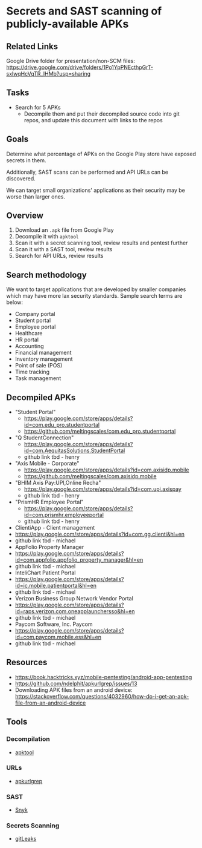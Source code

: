 # Secrets and SAST scanning of publicly-available APKs

## Related Links

Google Drive folder for presentation/non-SCM files: https://drive.google.com/drive/folders/1Po1YpPNEcthpGrT-sxIwqHcVqTR_IHMb?usp=sharing

## Tasks

- Search for 5 APKs
  - Decompile them and put their decompiled source code into git repos, and update this document with links to the repos

## Goals

Determine what percentage of APKs on the Google Play store have exposed secrets in them. 

Additionally, SAST scans can be performed and API URLs can be discovered.

We can target small organizations' applications as their security may be worse than larger ones.

## Overview

1. Download an `.apk` file from Google Play
2. Decompile it with `apktool`
3. Scan it with a secret scanning tool, review results and pentest further
4. Scan it with a SAST tool, review results
5. Search for API URLs, review results

## Search methodology

We want to target applications that are developed by smaller companies which may have more lax security standards. Sample search terms are below:

- Company portal 
- Student portal 
- Employee portal
- Healthcare
- HR portal 
- Accounting 
- Financial management 
- Inventory management 
- Point of sale (POS) 
- Time tracking 
- Task management 

## Decompiled APKs

- "Student Portal"
  - https://play.google.com/store/apps/details?id=com.edu_pro.studentportal
  - https://github.com/meltingscales/com.edu_pro.studentportal
- "Q StudentConnection"
  - https://play.google.com/store/apps/details?id=com.AequitasSolutions.StudentPortal
  - github link tbd - henry
- "Axis Mobile - Corporate"
  - https://play.google.com/store/apps/details?id=com.axisidp.mobile
  - https://github.com/meltingscales/com.axisidp.mobile
- "BHIM Axis Pay:UPI,Online Recha"
  - https://play.google.com/store/apps/details?id=com.upi.axispay
  - github link tbd - henry
- "PrismHR Employee Portal"
  - https://play.google.com/store/apps/details?id=com.prismhr.employeeportal
  - github link tbd - henry
-  ClientiApp - Client management
  - https://play.google.com/store/apps/details?id=com.gg.clienti&hl=en
  - github link tbd - michael
-  AppFolio Property Manager
  - https://play.google.com/store/apps/details?id=com.appfolio.appfolio_property_manager&hl=en
  - github link tbd - michael
-  InteliChart Patient Portal
  - https://play.google.com/store/apps/details?id=ic.mobile.patientportal&hl=en
  - github link tbd - michael
-  Verizon Business Group Network Vendor Portal
  - https://play.google.com/store/apps/details?id=raps.verizon.com.oneapplaunchersso&hl=en
  - github link tbd - michael
-  Paycom Software, Inc. Paycom
  - https://play.google.com/store/apps/details?id=com.paycom.mobile.ess&hl=en
  - github link tbd - michael


## Resources

- https://book.hacktricks.xyz/mobile-pentesting/android-app-pentesting
- https://github.com/ndelphit/apkurlgrep/issues/13
- Downloading APK files from an android device: https://stackoverflow.com/questions/4032960/how-do-i-get-an-apk-file-from-an-android-device

## Tools

### Decompilation

- [apktool](https://apktool.org/docs/install/)

### URLs

- [apkurlgrep](https://github.com/ndelphit/apkurlgrep)

### SAST

- [Snyk](https://app.snyk.io/login)

### Secrets Scanning

- [gitLeaks](https://gitleaks.io/)
